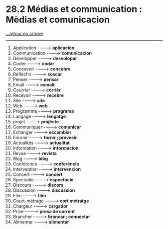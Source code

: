 # 28.2 Médias et communication : Mèdias et comunicacion

[...retour en arriere](../../../menu_fiches.md)

---

1. Application  ----> **aplicacion**
2. Communication ----> **comunicacion**
3. Développer ----> **desvolopar**
4. Coder ----> **codar**
5. Concevoir ----> **concebre**
6. Réfléchir ----> **soscar**
7. Penser ----> **pensar**
8. Email   ----> **esmalt**
9. Courrier ----> **corrièr**
10. Recevoir ----> **recebre**
11. Site ----> **site**
12. Web ----> **web**
13. Programme ----> **programa**
14. Langage ----> **lengatge**
15. projet ----> **projècte**
16. Communiquer ----> **comunicar**
17. Echanger ----> **escambiar**
18. Fournir  ----> **fornir ; provesir**
19. Actualités ----> **actualitat**
20. Information ----> **informacion**
21. Revue   ----> **revista**
22. Blog   ----> **blòg**
23. Conférence  ----> **conferéncia**
24. Intervention ----> **intervencion**
25. Concert ----> **concèrt**
26. Spectable ----> **espectacle**
27. Discours ----> **discors**
28. Discussion  ----> **discussion**
29. Film ----> **film**
30. Court-métrage ----> **cort metratge**
31. Chargeur ----> **cargador**
32. Prise ----> **presa de corrent**
33. Brancher ----> **brancar ; connectar**
34. Alimenter ----> **alimentar**